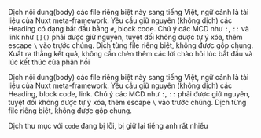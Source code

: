 Dịch nội dung(body) các file riêng biệt này sang tiếng Việt, ngữ cảnh là tài liệu của Nuxt meta-framework. Yêu cầu giữ nguyên (không dịch) các Heading có dạng bắt đầu bằng `#`, block code. Chú ý các MCD như `:`, `::` và link như `[]()` phải được giữ nguyên, tuyệt đối không được tự ý xóa, thêm escape `\` vào trước chúng. Dịch từng file riêng biệt, không được gộp chung. Xuất ra thẳng kết quả, không cần chèn thêm các lời chào hỏi lúc bắt đầu và lúc kết thúc của phản hồi

Dịch nội dung(body) các file riêng biệt này sang tiếng Việt, ngữ cảnh là tài liệu của Nuxt meta-framework. Yêu cầu giữ nguyên (không dịch) các Heading, block code, link. Chú ý các MCD như `:`, `::` phải được giữ nguyên, tuyệt đối không được tự ý xóa, thêm escape `\` vào trước chúng. Dịch từng file riêng biệt, không được gộp chung. 

Dịch thư mục với `code` đang bị lỗi, bị giữ lại tiếng anh rất nhiều